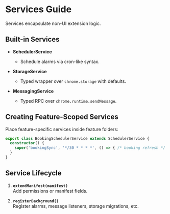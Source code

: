 # Services Guide

Services encapsulate non-UI extension logic.

## Built-in Services

- **SchedulerService**  
  - Schedule alarms via cron-like syntax.

- **StorageService**  
  - Typed wrapper over `chrome.storage` with defaults.

- **MessagingService**  
  - Typed RPC over `chrome.runtime.sendMessage`.

## Creating Feature-Scoped Services

Place feature-specific services inside feature folders:

```ts
export class BookingSchedulerService extends SchedulerService {
  constructor() {
    super('bookingSync', '*/30 * * * *', () => { /* booking refresh */ });
  }
}
```

## Service Lifecycle

1. **`extendManifest(manifest)`**  
   Add permissions or manifest fields.

2. **`registerBackground()`**  
   Register alarms, message listeners, storage migrations, etc.